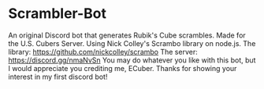 # Scrambler-Bot
An original Discord bot that generates Rubik's Cube scrambles. Made for the U.S. Cubers Server. Using Nick Colley's Scrambo library on node.js.
The library: https://github.com/nickcolley/scrambo
The server: https://discord.gg/nmaNvSn
You may do whatever you like with this bot, but I would appreciate you crediting me, ECuber.
Thanks for showing your interest in my first discord bot!
